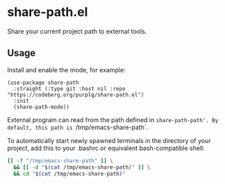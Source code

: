 # share-path.el

Share your current project path to external tools.

## Usage

Install and enable the mode, for example:

```emacs-lisp
(use-package share-path
  :straight (:type git :host nil :repo "https://codeberg.org/purplg/share-path.el")
  :init
  (share-path-mode))
```

External program can read from the path defined in `share-path-path'. By default, this path is `/tmp/emacs-share-path`.

To automatically start newly spawned terminals in the directory of your project, add this to your
.bashrc or equivalent bash-compatible shell:

```bash
[[ -f "/tmp/emacs-share-path" ]] \
  && [[ -d "$(cat /tmp/emacs-share-path)" ]] \
  && cd "$(cat /tmp/emacs-share-path)"
```
